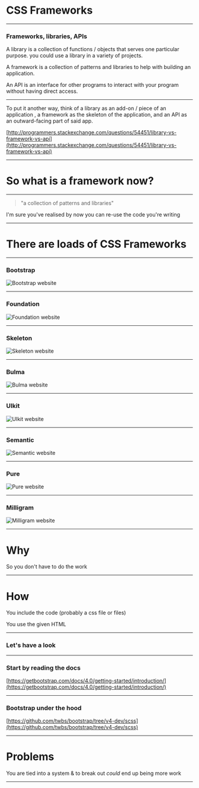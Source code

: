 # CSS Frameworks

---

### Frameworks, libraries, APIs

A library is a collection of functions / objects that serves one particular purpose. you could use a library in a variety of projects.

A framework is a collection of patterns and libraries to help with building an application.

An API is an interface for other programs to interact with your program without having direct access.

---

To put it another way, think of a library as an add-on / piece of an application , a framework as the skeleton of the application, and an API as an outward-facing part of said app.

[http://programmers.stackexchange.com/questions/54451/library-vs-framework-vs-api](http://programmers.stackexchange.com/questions/54451/library-vs-framework-vs-api)


---

# So what is a framework now?

---

> "a collection of patterns and libraries"

I'm sure you've realised by now you can re-use the code you're writing

---

# There are loads of CSS Frameworks

---

### Bootstrap

![Bootstrap website](day10/01CSSFrameworks/bootstrap.png)

---

### Foundation

![Foundation website](day10/01CSSFrameworks/foundation.png)

---

### Skeleton

![Skeleton website](day10/01CSSFrameworks/skeleton.png)

---

### Bulma

![Bulma website](day10/01CSSFrameworks/bulma.png)

---

### UIkit

![UIkit website](day10/01CSSFrameworks/uikit.png)

---

### Semantic

![Semantic website](day10/01CSSFrameworks/semantic.png)

---

### Pure

![Pure website](day10/01CSSFrameworks/pure.png)

---

### Milligram

![Milligram website](day10/01CSSFrameworks/milligram.png)

---

# Why

So you don't have to do the work

---

# How

You include the code (probably a css file or files)

You use the given HTML

---

### Let's have a look

---

### Start by reading the docs

[https://getbootstrap.com/docs/4.0/getting-started/introduction/](https://getbootstrap.com/docs/4.0/getting-started/introduction/)

---

### Bootstrap under the hood

[https://github.com/twbs/bootstrap/tree/v4-dev/scss](https://github.com/twbs/bootstrap/tree/v4-dev/scss)

---

# Problems

You are tied into a system & to break out _could_ end up being more work

---









